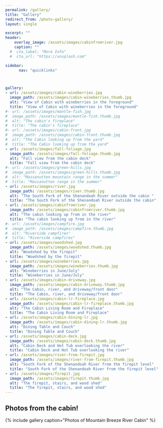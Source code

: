 ```yaml
---
permalink: /gallery/
title: "Gallery"
redirect_from: /photo-gallery/
layout: single

excerpt: ""
header:
    overlay_image: /assets/images/cabinfromriver.jpg
    caption: ""
  #  cta_label: "More Info"
  #  cta_url: "https://unsplash.com"

sidebar:
      nav: "quicklinks"



gallery:
- url: /assets/images/cabin-wineberries.jpg
  image_path: /assets/images/cabin-wineberries.thumb.jpg
  alt: "View of Cabin with wineberries in the foreground"
  title: "View of Cabin with wineberries in the foreground"
#- url: /assets/images/mantle-fish.jpg
#  image_path: /assets/images/mantle-fish.thumb.jpg
#  alt: "The cabin's fireplace"
#  title: "The cabin's fireplace"
#- url: /assets/images/cabin-front.jpg
#  image_path: /assets/images/cabin-front.thumb.jpg
#  alt: "The Cabin looking up from the yard"
#  title: "The Cabin looking up from the yard"
- url: /assets/images/fall-foliage.jpg
  image_path: /assets/images/fall-foliage.thumb.jpg
  alt: "Fall view from the cabin deck"
  title: "Fall view from the cabin deck"
#- url: /assets/images/green-hills.jpg
#  image_path: /assets/images/green-hills.thumb.jpg
#  alt: "Massanutten mountain range in the summer"
#  title: "Massanutten range in the summer"
- url: /assets/images/river.jpg
  image_path: /assets/images/river.thumb.jpg
  alt: "The South Fork of the Shenandoah River outside the cabin "
  title: "The South Fork of the Shenandoah River outside the cabin"
- url: /assets/images/cabinfromriver.jpg
  image_path: /assets/images/cabinfromriver.thumb.jpg
  alt: "The cabin looking up from in the river"
  title: "The cabin looking up from in the river"
#- url: /assets/images/campfire.jpg
#  image_path: /assets/images/campfire.thumb.jpg
#  alt: "Riverside campfires"
#  title: "Riverside campfires"
- url: /assets/images/woodshed.jpg
  image_path: /assets/images/woodshed.thumb.jpg
  alt: "Woodshed by the firepit"
  title: "Woodshed by the firepit"
- url: /assets/images/wineberries.jpg
  image_path: /assets/images/wineberries.thumb.jpg
  alt: "Wineberries in June/July"
  title: "Wineberries in June/July"
- url: /assets/images/cabin-driveway.jpg
  image_path: /assets/images/cabin-driveway.thumb.jpg
  alt: "The Cabin, river, and driveway/front door"
  title: "The Cabin, river, and driveway/front door"
- url: /assets/images/cabin-lr-fireplace.jpg
  image_path: /assets/images/cabin-lr-fireplace.thumb.jpg
  alt: "The Cabin Living Room and Fireplace"
  title: "The Cabin Living Room and Fireplace"
- url: /assets/images/cabin-dining-lr.jpg
  image_path: /assets/images/cabin-dining-lr.thumb.jpg
  alt: "Dining Table and Couch"
  title: "Dining Table and Couch"
- url: /assets/images/cabin-deck.jpg
  image_path: /assets/images/cabin-deck.thumb.jpg
  alt: "Cabin Deck and Hot Tub overlooking the river"
  title: "Cabin Deck and Hot Tub overlooking the river"
- url: /assets/images/river-from-firepit.jpg
  image_path: /assets/images/river-from-firepit.thumb.jpg
  alt: "South Fork of the Shenandoah River from the firepit level"
  title: "South Fork of the Shenandoah River from the firepit level"
- url: /assets/images/firepit.jpg
  image_path: /assets/images/firepit.thumb.jpg
  alt: "The firepit, stairs, and wood shed"
  title: "The firepit, stairs, and wood shed"
---
```


## Photos from the cabin!


{% include gallery caption="Photos of Mountain Breeze River Cabin" %}
